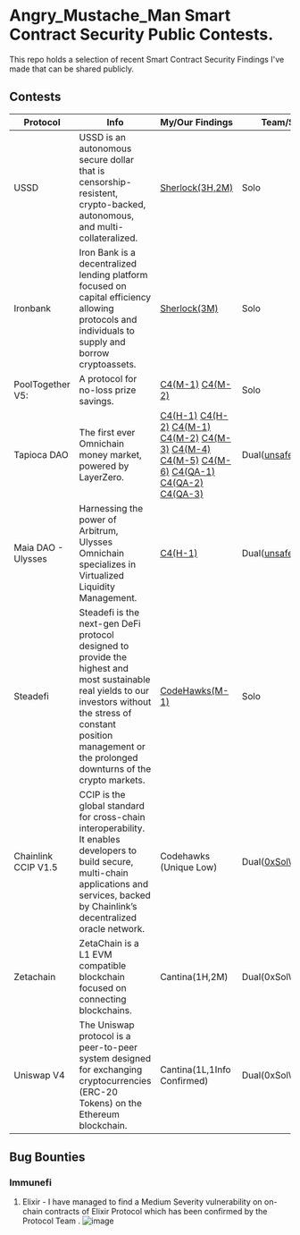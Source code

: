# Angry_Mustache_Man Smart Contract Security Public Contests.
This repo holds a selection of recent Smart Contract Security Findings I've made that can be shared publicly.
## Contests

| Protocol                                   | Info | My/Our Findings|Team/Solo |              
|--------------------------------------------| ---- |-----------------------------------------------|-----------------|
|USSD                                        |USSD is an autonomous secure dollar that is censorship-resistent, crypto-backed, autonomous, and multi-collateralized.|[Sherlock(3H,2M)](https://github.com/sherlock-audit/2023-05-USSD-judging/issues?q=label%3AReward+angry+is%3Aclosed) | Solo |   
|Ironbank                                    |Iron Bank is a decentralized lending platform focused on capital efficiency allowing protocols and individuals to supply and borrow cryptoassets.|[Sherlock(3M)](https://github.com/sherlock-audit/2023-05-ironbank-judging/issues?q=label%3AReward+angry+is%3Aclosed) | Solo |
|PoolTogether V5:                            |A protocol for no-loss prize savings.|[C4(M-1)](https://github.com/code-423n4/2023-08-pooltogether-findings/issues/163) [C4(M-2)](https://github.com/code-423n4/2023-08-pooltogether-findings/issues/85) | Solo |
|Tapioca DAO                                 |The first ever Omnichain money market, powered by LayerZero. |[C4(H-1)](https://github.com/code-423n4/2023-07-tapioca-findings/issues/1355) [C4(H-2)](https://github.com/code-423n4/2023-07-tapioca-findings/issues/1356) [C4(M-1)](https://github.com/code-423n4/2023-07-tapioca-findings/issues/1349) [C4(M-2)](https://github.com/code-423n4/2023-07-tapioca-findings/issues/1357) [C4(M-3)](https://github.com/code-423n4/2023-07-tapioca-findings/issues/1435) [C4(M-4)](https://github.com/code-423n4/2023-07-tapioca-findings/issues/1427) [C4(M-5)](https://github.com/code-423n4/2023-07-tapioca-findings/issues/1352) [C4(M-6)](https://github.com/code-423n4/2023-07-tapioca-findings/issues/1467) [C4(QA-1)](https://github.com/code-423n4/2023-07-tapioca-findings/issues/1422) [C4(QA-2)](https://github.com/code-423n4/2023-07-tapioca-findings/issues/1476) [C4(QA-3)](https://github.com/code-423n4/2023-07-tapioca-findings/issues/1345)  | Dual([unsafesol](https://code4rena.com/@unsafesol)) |
|Maia DAO - Ulysses                          |Harnessing the power of Arbitrum, Ulysses Omnichain specializes in Virtualized Liquidity Management. | [C4(H-1)](https://github.com/code-423n4/2023-09-maia-findings/issues/730) | Dual([unsafesol](https://code4rena.com/@unsafesol)) |
|Steadefi                                    |Steadefi is the next-gen DeFi protocol designed to provide the highest and most sustainable real yields to our investors without the stress of constant position management or the prolonged downturns of the crypto markets. | [CodeHawks(M-1)](https://www.codehawks.com/submissions/clo38mm260001la08daw5cbuf/203) | Solo |
|Chainlink CCIP V1.5                         |CCIP is the global standard for cross-chain interoperability. It enables developers to build secure, multi-chain applications and services, backed by Chainlink’s decentralized oracle network. | Codehawks (Unique Low)  | Dual([0xSolWrecker](https://codehawks.cyfrin.io/team/cly1f2fxg000141aadna138bc/)) |
|Zetachain                                   |ZetaChain is a L1 EVM compatible blockchain focused on connecting blockchains. | Cantina(1H,2M) | Dual(0xSolWrecker)|
|Uniswap V4                                  |The Uniswap protocol is a peer-to-peer system designed for exchanging cryptocurrencies (ERC-20 Tokens) on the Ethereum blockchain.|Cantina(1L,1Info Confirmed) | Dual(0xSolWrecker)|

## Bug Bounties
### Immunefi
1) Elixir - I have managed to find a Medium Severity vulnerability on on-chain contracts of Elixir Protocol which has been confirmed by the Protocol Team .
![image](https://github.com/user-attachments/assets/c9ebcaad-87fb-43d0-80ef-7931c12cb3fa)

